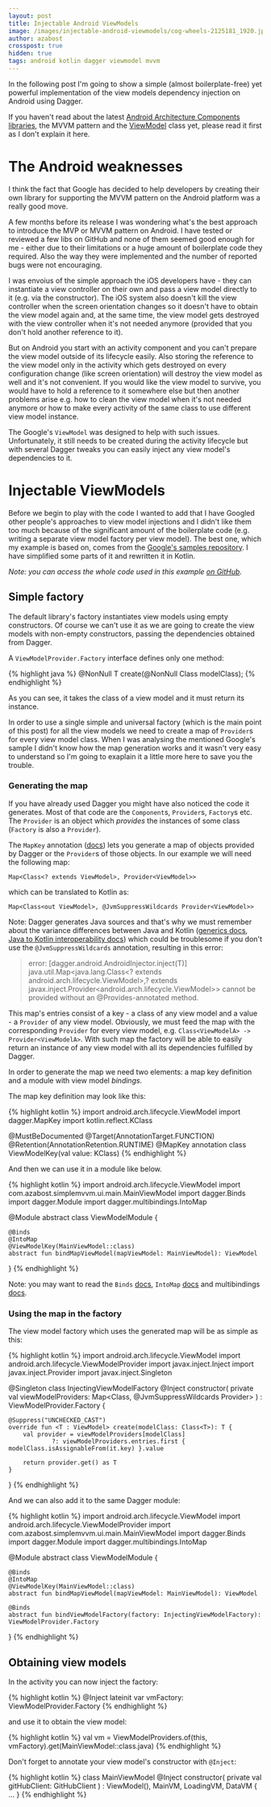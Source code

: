 ```yaml
---
layout: post
title: Injectable Android ViewModels
image: /images/injectable-android-viewmodels/cog-wheels-2125181_1920.jpg
author: azabost
crosspost: true
hidden: true
tags: android kotlin dagger viewmodel mvvm
---
```


In the following post I'm going to show a simple (almost boilerplate-free) yet powerful implementation of the view models dependency injection on Android using Dagger.

If you haven't read about the latest [Android Architecture Components libraries](https://developer.android.com/topic/libraries/architecture/index.html), the MVVM pattern and the [ViewModel](https://developer.android.com/topic/libraries/architecture/viewmodel.html) class yet, please read it first as I don't explain it here.

# The Android weaknesses #

I think the fact that Google has decided to help developers by creating their own library for supporting the MVVM pattern on the Android platform was a really good move.

A few months before its release I was wondering what's the best approach to introduce the MVP or MVVM pattern on Android. I have tested or reviewed a few libs on GitHub and none of them seemed good enough for me - either due to their limitations or a huge amount of boilerplate code they required. Also the way they were implemented and the number of reported bugs were not encouraging.

I was envoius of the simple approach the iOS developers have - they can instantiate a view controller on their own and pass a view model directly to it (e.g. via the constructor). The iOS system also doesn't kill the view controller when the screen orientation changes so it doesn't have to obtain the view model again and, at the same time, the view model gets destroyed with the view controller when it's not needed anymore (provided that you don't hold another reference to it).

But on Android you start with an activity component and you can't prepare the view model outside of its lifecycle easily. Also storing the reference to the view model only in the activity which gets destroyed on every configuration change (like screen orientation) will destroy the view model as well and it's not convenient. If you would like the view model to survive, you would have to hold a reference to it somewhere else but then another problems arise e.g. how to clean the view model when it's not needed anymore or how to make every activity of the same class to use different view model instance.

The Google's `ViewModel` was designed to help with such issues. Unfortunately, it still needs to be created during the activity lifecycle but with several Dagger tweaks you can easily inject any view model's dependencies to it.

# Injectable ViewModels #

Before we begin to play with the code I wanted to add that I have Googled other people's approaches to view model injections and I didn't like them too much because of the significant amount of the boilerplate code (e.g. writing a separate view model factory per view model). The best one, which my example is based on, comes from the [Google's samples repository](https://github.com/googlesamples/android-architecture-components/tree/master/GithubBrowserSample). I have simplified some parts of it and rewritten it in Kotlin.

_Note: you can access the whole code used in this example [on GitHub](https://github.com/azabost/simple-mvvm-example)._

## Simple factory ##

The default library's factory instantiates view models using empty constructors. Of course we can't use it as we are going to create the view models with non-empty constructors, passing the dependencies obtained from Dagger.

A `ViewModelProvider.Factory` interface defines only one method:

{% highlight java %}
@NonNull
<T extends ViewModel> T create(@NonNull Class<T> modelClass);
{% endhighlight %}

As you can see, it takes the class of a view model and it must return its instance.

In order to use a single simple and universal factory (which is the main point of this post) for all the view models we need to create a map of `Provider`s for every view model class. When I was analysing the mentioned Google's sample I didn't know how the map generation works and it wasn't very easy to understand so I'm going to exaplain it a little more here to save you the trouble.

### Generating the map ###

If you have already used Dagger you might have also noticed the code it generates. Most of that code are the `Component`s, `Provider`s, `Factory`s etc. The `Provider` is an object which *provides* the instances of some class (`Factory` is also a `Provider`).

The `MapKey` annotation ([docs](https://google.github.io/dagger/api/2.13/dagger/MapKey.html)) lets you generate a map of objects provided by Dagger or the `Provider`s of those objects. In our example we will need the following map:

`Map<Class<? extends ViewModel>, Provider<ViewModel>>`

which can be translated to Kotlin as:

`Map<Class<out ViewModel>, @JvmSuppressWildcards Provider<ViewModel>>`

Note: Dagger generates Java sources and that's why we must remember about the variance differences between Java and Kotlin ([generics docs](https://kotlinlang.org/docs/reference/generics.html), [Java to Kotlin interoperability docs](https://kotlinlang.org/docs/reference/java-to-kotlin-interop.html)) which could be troublesome if you don't use the `@JvmSuppressWildcards` annotation, resulting in this error:

> error: [dagger.android.AndroidInjector.inject(T)] java.util.Map<java.lang.Class<? extends android.arch.lifecycle.ViewModel>,? extends javax.inject.Provider<android.arch.lifecycle.ViewModel>> cannot be provided without an @Provides-annotated method.

This map's entries consist of a key - a class of any view model and a value - a `Provider` of any view model. Obviously, we must feed the map with the corresponding `Provider` for every view model, e.g. `Class<ViewModelA> -> Provider<ViewModelA>`. With such map the factory will be able to easily return an instance of any view model with all its dependencies fulfilled by Dagger.

In order to generate the map we need two elements: a map key definition and a module with view model _bindings_.

The map key definition may look like this:

{% highlight kotlin %}
import android.arch.lifecycle.ViewModel
import dagger.MapKey
import kotlin.reflect.KClass

@MustBeDocumented
@Target(AnnotationTarget.FUNCTION)
@Retention(AnnotationRetention.RUNTIME)
@MapKey
annotation class ViewModelKey(val value: KClass<out ViewModel>)
{% endhighlight %}

And then we can use it in a module like below.

{% highlight kotlin %}
import android.arch.lifecycle.ViewModel
import com.azabost.simplemvvm.ui.main.MainViewModel
import dagger.Binds
import dagger.Module
import dagger.multibindings.IntoMap

@Module
abstract class ViewModelModule {

    @Binds
    @IntoMap
    @ViewModelKey(MainViewModel::class)
    abstract fun bindMapViewModel(mapViewModel: MainViewModel): ViewModel
}
{% endhighlight %}

Note: you may want to read the `Binds` [docs](https://google.github.io/dagger/api/2.13/dagger/Binds.html), `IntoMap` [docs](https://google.github.io/dagger/api/2.13/dagger/multibindings/IntoMap.html) and multibindings [docs](https://google.github.io/dagger/multibindings.html).

### Using the map in the factory ###

The view model factory which uses the generated map will be as simple as this:

{% highlight kotlin %}
import android.arch.lifecycle.ViewModel
import android.arch.lifecycle.ViewModelProvider
import javax.inject.Inject
import javax.inject.Provider
import javax.inject.Singleton

@Singleton
class InjectingViewModelFactory @Inject constructor(
        private val viewModelProviders: Map<Class<out ViewModel>, @JvmSuppressWildcards Provider<ViewModel>>
) : ViewModelProvider.Factory {

    @Suppress("UNCHECKED_CAST")
    override fun <T : ViewModel> create(modelClass: Class<T>): T {
        val provider = viewModelProviders[modelClass]
                ?: viewModelProviders.entries.first { modelClass.isAssignableFrom(it.key) }.value

        return provider.get() as T
    }
}
{% endhighlight %}

And we can also add it to the same Dagger module:

{% highlight kotlin %}
import android.arch.lifecycle.ViewModel
import android.arch.lifecycle.ViewModelProvider
import com.azabost.simplemvvm.ui.main.MainViewModel
import dagger.Binds
import dagger.Module
import dagger.multibindings.IntoMap

@Module
abstract class ViewModelModule {

    @Binds
    @IntoMap
    @ViewModelKey(MainViewModel::class)
    abstract fun bindMapViewModel(mapViewModel: MainViewModel): ViewModel

    @Binds
    abstract fun bindViewModelFactory(factory: InjectingViewModelFactory): ViewModelProvider.Factory
}
{% endhighlight %}

## Obtaining view models ##

In the activity you can now inject the factory:

{% highlight kotlin %}
@Inject
lateinit var vmFactory: ViewModelProvider.Factory
{% endhighlight %}

and use it to obtain the view model:

{% highlight kotlin %}
val vm = ViewModelProviders.of(this, vmFactory).get(MainViewModel::class.java)
{% endhighlight %}

Don't forget to annotate your view model's constructor with `@Inject`:

{% highlight kotlin %}
class MainViewModel @Inject constructor(
        private val gitHubClient: GitHubClient
) : ViewModel(), MainVM, LoadingVM, DataVM {
    ...
}
{% endhighlight %}
